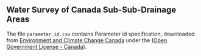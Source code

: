 ## Water Survey of Canada Sub-Sub-Drainage Areas

The file `parameter_id.csv` contains Parameter id specification, downloaded from [Environment and Climate Change Canada](http://collaboration.cmc.ec.gc.ca/cmc/hydrometric_additionalData/Document/WebService_Guidelines.pdf) under the ([Open Government License - Canada](http://open.canada.ca/en/open-government-licence-canada)). 
